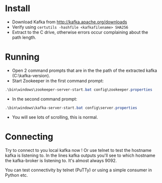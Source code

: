 # Install
- Download Kafka from http://kafka.apache.org/downloads
- Verify using ```certutils -hashfile <kafkafilename> SHA256```
- Extract to the C drive, otherwise errors occur complaining about the path length.

# Running
- Open 2 command prompts that are in the the path of the extracted kafka (C:\kafka-version).
- Start Zookeeper in the first command prompt:
```powershell
.\bin\windows\zookeeper-server-start.bat config\zookeeper.properties
```
- In the second command prompt:
```powershell
.\bin\windows\kafka-server-start.bat config\server.properties
```

- You will see lots of scrolling, this is normal.

# Connecting
Try to connect to you local kafka now !
Or use telnet to test the hostname kafka is listening to.
In the lines kafka outputs you'll see to which hostname the kafka-broker is listening to.
It's almost always 9092.

You can test connectivity by telnet (PuTTy) or using a simple consumer in Python etc.
